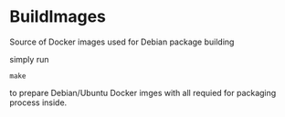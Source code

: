 # BuildImages
Source of Docker images used for Debian package building

simply run

```shell
make
```

to prepare Debian/Ubuntu Docker imges with all requied for packaging process inside.





